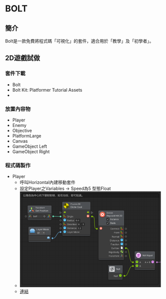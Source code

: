 # BOLT
## 簡介
Bolt是一款免費將程式碼「可視化」的套件，適合用於「教學」及「初學者」。

## 2D遊戲試做
### 套件下載
- Bolt
- Bolt Kit: Platformer Tutorial Assets
- 
### 放置內容物
- Player
- Enemy
- Objective
- PlatformLarge
- Canvas
- GameObject Left 
- GameObject Right
### 程式碼製作
- Player
  - 呼叫Horizontal內建移動套件
  - 設定Player之Variables → Speed為5 型態Float
  - ![圖](https://github.com/derek071717/pokemon/blob/main/Player%20move.png)
  - [連結](https://github.com/derek071717/pokemon/blob/main/Player%20move.png)
